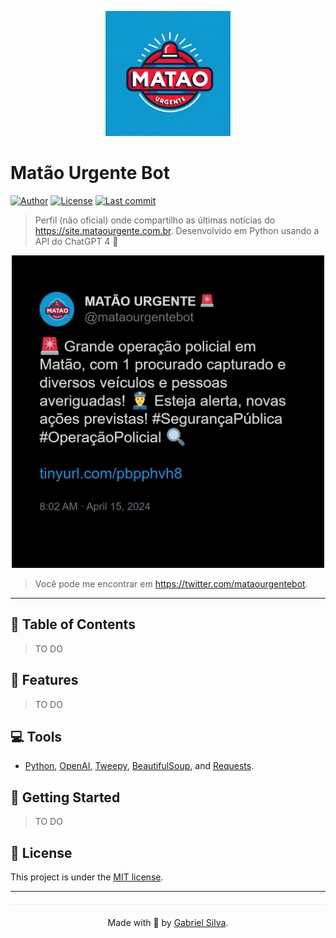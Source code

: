<p align="center">
   <img src=".github/logo.webp" width="200"/>
</p>

# Matão Urgente Bot

[![Author](https://img.shields.io/badge/author-Gabriel%20Silva-1099d0?style=flat-square)](https://github.com/gabrielhs1357)
[![License](https://img.shields.io/github/license/gabrielhs1357/twitch-viewer-bot?color=1099d0&style=flat-square)](https://github.com/gabrielhs1357/twitch-viewer-bot/blob/main/LICENSE)
[![Last commit](https://img.shields.io/github/last-commit/gabrielhs1357/twitch-viewer-bot?color=1099d0&style=flat-square)](https://github.com/gabrielhs1357/twitch-viewer-bot/commits/main)

> Perfil (não oficial) onde compartilho as últimas notícias do https://site.mataourgente.com.br. Desenvolvido em Python usando a API do ChatGPT 4 🤖

<p align="center"><img src=".github/tweet-screenshot.png?raw=true" width="500"/></p>

> Você pode me encontrar em https://twitter.com/mataourgentebot.

---

## :pushpin: Table of Contents

> TO DO

## :rocket: Features

> TO DO

## :computer: Tools

- [Python](https://www.python.org), [OpenAI](https://pypi.org/project/openai/), [Tweepy](https://pypi.org/project/tweepy/), [BeautifulSoup](https://pypi.org/project/beautifulsoup4/), and [Requests](https://pypi.org/project/requests/).

## :construction_worker: Getting Started

> TO DO
    
## :closed_book: License

This project is under the [MIT license](https://github.com/gabrielhs1357/matao-urgente-bot/blob/master/LICENSE).

---

<p align="center" style="margin-top: 20px; border-top: 1px solid #eee; padding-top: 20px;">Made with 💜 by <a href='https://github.com/gabrielhs1357'>Gabriel Silva</a>.</p>
